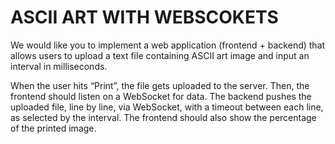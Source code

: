 # ASCII ART WITH WEBSCOKETS

We would like you to implement a web application (frontend + backend) that allows users to upload a
text file containing ASCII art image and input an interval in milliseconds.

When the user hits “Print”, the file gets uploaded to the server. Then, the frontend should listen on a
WebSocket for data. The backend pushes the uploaded file, line by line, via WebSocket, with a timeout
between each line, as selected by the interval. The frontend should also show the percentage of the
printed image.
